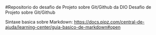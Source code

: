 #Repositorio do desafio de Projeto sobre Git/Github da DIO
Desafio de Projeto  sobre Git/Github

Sintaxe basica  sobre Markdown:  https://docs.pipz.com/central-de-ajuda/learning-center/guia-basico-de-markdown#open
